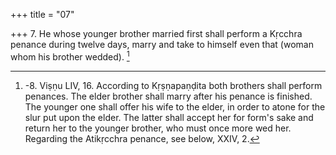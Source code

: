 +++
title = "07"

+++
7. He whose younger brother married first shall perform a Kṛcchra penance during twelve days, marry and take to himself even that (woman whom his brother wedded). [^5] 


[^5]:  -8. Viṣṇu LIV, 16. According to Kṛṣṇapaṇḍita both brothers shall perform penances. The elder brother shall marry after his penance is finished. The younger one shall offer his wife to the elder, in order to atone for the slur put upon the elder. The latter shall accept her for form's sake and return her to the younger brother, who must once more wed her. Regarding the Atikṛcchra penance, see below, XXIV, 2.
